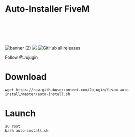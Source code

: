 # Auto-Installer FiveM
                                                                                                                                                        
                                                                                                                                                        

![banner (2)](https://user-images.githubusercontent.com/57915436/120077946-39692780-c0ad-11eb-9f1b-9ae2daaeffa7.png)
<a href="https://discord.gg/8kecDPvAAx"><img src="https://discordapp.com/api/guilds/848236715961352242/widget.png" /></a>
<img alt="GitHub all releases" src="https://img.shields.io/github/downloads/Jujugin/fivem-auto-install/total">
<!-- Place this tag where you want the button to render. -->
<github-button href="https://github.com/Jujugin" aria-label="Follow @Jujugin on GitHub">Follow @Jujugin</github-button>
# Download

```wget https://raw.githubusercontent.com/Jujugin/fivem-auto-install/master/auto-install.sh```

# Launch

```su root```<br/>
```bash auto-install.sh``` 










